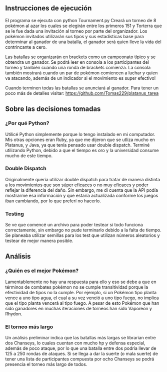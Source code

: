 ## Instrucciones de ejecución
El programa se ejecuta con python Tournament.py
Creará un torneo de 8 pokémon al azar los cuales se elegirán entre los primeros 151 y Torterra que se le fue dada una invitación al torneo por parte del organizador.
Los pokémon invitados utilizarán sus tipos y sus estadísticas base para determinar al ganador de una batalla, el ganador será quien lleve la vida del contrincante a cero.

Las batallas se organizarán en brackets como un campeonato típico y se obtendra un ganador. 
Se podrá leer en consola a los participantes del torneo y también cuando una ronda de brackets comienza.
La consola también mostrará cuando un par de pokémon comiencen a luchar y quien va atacando, además de un indicador si el movimiento es super efectivo!

Cuando terminen todas las batallas se anunciará al ganador.
Para tener un poco más de detalles visitar: https://github.com/Tomas229/platanus_tarea

## Sobre las decisiones tomadas
### ¿Por qué Python?
Utilicé Python simplemente porque lo tengo instalado en mi computador. Mis otras opciones eran Ruby, ya que me dijeron que se utliza mucho en Platanus, y Java, ya que tenía pensado usar double dispatch. Terminé utilizando Python, debido a que el tiempo es oro y la universidad consume mucho de este tiempo.

### Double Dispatch
Originalmente quería utilizar double dispatch para tratar de manera distinta a los movimientos que son súper eficaces o no muy eficaces y poder reflejar la diferencia del daño. Sin embargo, me di cuenta que la API podía mostrarme esa información y que estaría actualizada conforme los juegos iban cambiando, por lo que preferí no hacerlo. 

### Testing
Se ve que comencé un archivo para poder testear si todo funciona correctamente, sin embargo no pude terminarlo debido a la falta de tiempo. Se planeaba utilizar semillas para los test que utilizan números aleatorios y testear de mejor manera posible.

## Análisis
### ¿Quién es el mejor Pokémon?
Lamentablemente no hay una respuesta para ello y eso se debe a que en términos de combates pokémon no se cumple transitividad porque la efectividad de tipos no la cumple. Por ejemplo, si un Pokémon tipo planta vence a uno tipo agua, el cual a su vez venció a uno tipo fuego, no implica que el tipo planta vencerá al tipo fuego. A pesar de esto Pokémon que han sido ganadores en muchas iteraciones de torneos han sido Vaporeon y Rhydon.

### El torneo más largo
Un análisis preliminar indica que las batallas más largas se librarían entre dos Chanseys, lo cuales cuentan con mucho hp y defensa especial, además de poco ataque, por lo que una batalla entre dos podría llevar de 125 a 250 rondas de ataques. Si se llega a dar la suerte (o mala suerte) de tener una lista de participantes compuesta por ocho Chanseys se podrá presencia el torneo más largo de todos.
